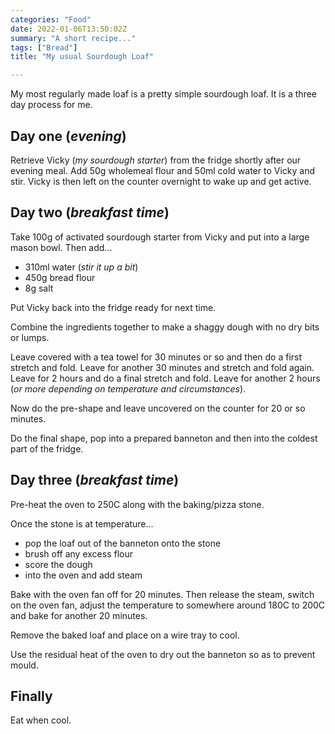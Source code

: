 ```yaml
---
categories: "Food"
date: 2022-01-06T13:50:02Z
summary: "A short recipe..."
tags: ["Bread"]
title: "My usual Sourdough Loaf"

---
```

My most regularly made loaf is a pretty simple sourdough loaf. It is a three day process for me.

## Day one (_evening_)

Retrieve Vicky (_my sourdough starter_) from the fridge shortly after our evening meal. Add 50g wholemeal flour and 50ml cold water to Vicky and stir. Vicky is then left on the counter overnight to wake up and get active.

## Day two (_breakfast time_)

Take 100g of activated sourdough starter from Vicky and put into a large mason bowl. Then add...

* 310ml water (_stir it up a bit_)
* 450g bread flour
* 8g salt

Put Vicky back into the fridge ready for next time.

Combine the ingredients together to make a shaggy dough with no dry bits or lumps.

Leave covered with a tea towel for 30 minutes or so and then do a first stretch and fold. Leave for another 30 minutes and stretch and fold again. Leave for 2 hours and do a final stretch and fold. Leave for another 2 hours (_or more depending on temperature and circumstances_).

Now do the pre-shape and leave uncovered on the counter for 20 or so minutes.

Do the final shape, pop into a prepared banneton and then into the coldest part of the fridge.

## Day three (_breakfast time_)

Pre-heat the oven to 250C along with the baking/pizza stone.

Once the stone is at temperature...

* pop the loaf out of the banneton onto the stone
* brush off any excess flour
* score the dough
* into the oven and add steam

Bake with the oven fan off for 20 minutes. Then release the steam, switch on the oven fan, adjust the temperature to somewhere around 180C to 200C and bake for another 20 minutes.

Remove the baked loaf and place on a wire tray to cool.

Use the residual heat of the oven to dry out the banneton so as to prevent mould.

## Finally

Eat when cool.